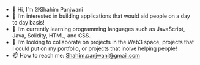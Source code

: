 - 👋 Hi, I’m @Shahim Panjwani
- 👀 I’m interested in building applications that would aid people on a day to day basis!
- 🌱 I’m currently learning programming languages such as JavaScript, Java, Solidity, HTML, and CSS.
- 💞️ I’m looking to collaborate on projects in the Web3 space, projects that I could put on my portfolio, or projects that inolve helping people!
- 📫 How to reach me: Shahim.panjwani@gmail.com

<!---
ShahimTBG/ShahimTBG is a ✨ special ✨ repository because its `README.md` (this file) appears on your GitHub profile.
You can click the Preview link to take a look at your changes.
--->
